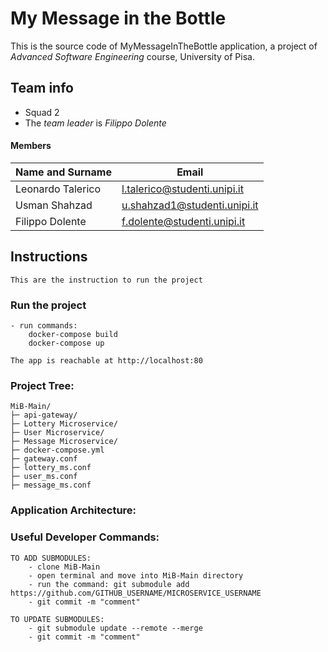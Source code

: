 # My Message in the Bottle

This is the source code of MyMessageInTheBottle application, a
project of *Advanced Software Engineering* course,
University of Pisa.
 
## Team info

- Squad 2
- The *team leader* is *Filippo Dolente*

#### Members

|Name and Surname  | Email                         |
|------------------|-------------------------------|
|Leonardo Talerico |l.talerico@studenti.unipi.it   |
|Usman Shahzad     |u.shahzad1@studenti.unipi.it   |
|Filippo Dolente   |f.dolente@studenti.unipi.it    |


## Instructions
    This are the instruction to run the project


### Run the project

    - run commands:
        docker-compose build
        docker-compose up

    The app is reachable at http://localhost:80


### Project Tree:

    MiB-Main/
    ├─ api-gateway/
    ├─ Lottery Microservice/
    ├─ User Microservice/
    ├─ Message Microservice/
    ├─ docker-compose.yml
    ├─ gateway.conf
    ├─ lottery_ms.conf
    ├─ user_ms.conf
    ├─ message_ms.conf


### Application Architecture:
    

### Useful Developer Commands:

    TO ADD SUBMODULES:
        - clone MiB-Main
        - open terminal and move into MiB-Main directory
        - run the command: git submodule add https://github.com/GITHUB_USERNAME/MICROSERVICE_USERNAME
        - git commit -m "comment"

    TO UPDATE SUBMODULES:
        - git submodule update --remote --merge
        - git commit -m "comment"